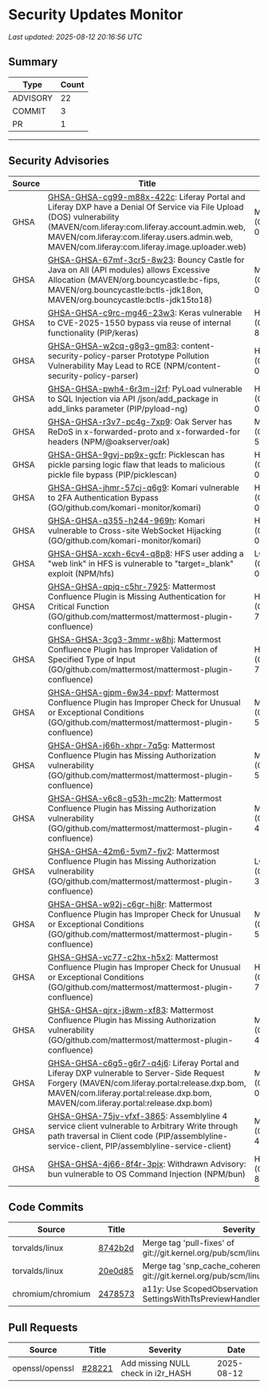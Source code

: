 # Security Updates Monitor

*Last updated: 2025-08-12 20:16:56 UTC*

## Summary
| Type | Count |
|------|-------|
| ADVISORY | 22 |
| COMMIT | 3 |
| PR | 1 |

---

## Security Advisories

| Source | Title | Severity | Date |
|--------|-------|----------|------|
| GHSA | [GHSA-GHSA-cg99-m88x-422c](https://github.com/advisories/GHSA-cg99-m88x-422c): Liferay Portal and Liferay DXP have a Denial Of Service via File Upload (DOS) vulnerability (MAVEN/com.liferay:com.liferay.account.admin.web, MAVEN/com.liferay:com.liferay.users.admin.web, MAVEN/com.liferay:com.liferay.image.uploader.web) | MODERATE (CVSS: 0.0) | 2025-08-12 |
| GHSA | [GHSA-GHSA-67mf-3cr5-8w23](https://github.com/advisories/GHSA-67mf-3cr5-8w23): Bouncy Castle for Java on All (API modules) allows Excessive Allocation (MAVEN/org.bouncycastle:bc-fips, MAVEN/org.bouncycastle:bctls-jdk18on, MAVEN/org.bouncycastle:bctls-jdk15to18) | MODERATE (CVSS: 0.0) | 2025-08-12 |
| GHSA | [GHSA-GHSA-c9rc-mg46-23w3](https://github.com/advisories/GHSA-c9rc-mg46-23w3): Keras vulnerable to CVE-2025-1550 bypass via reuse of internal functionality (PIP/keras) | HIGH (CVSS: 8.8) | 2025-08-12 |
| GHSA | [GHSA-GHSA-w2cq-g8g3-gm83](https://github.com/advisories/GHSA-w2cq-g8g3-gm83): content-security-policy-parser Prototype Pollution Vulnerability May Lead to RCE (NPM/content-security-policy-parser) | HIGH (CVSS: 0.0) | 2025-08-12 |
| GHSA | [GHSA-GHSA-pwh4-6r3m-j2rf](https://github.com/advisories/GHSA-pwh4-6r3m-j2rf): PyLoad vulnerable to SQL Injection via API /json/add_package in add_links parameter (PIP/pyload-ng) | HIGH (CVSS: 0.0) | 2025-08-12 |
| GHSA | [GHSA-GHSA-r3v7-pc4g-7xp9](https://github.com/advisories/GHSA-r3v7-pc4g-7xp9): Oak Server has ReDoS in x-forwarded-proto and x-forwarded-for headers (NPM/@oakserver/oak) | MODERATE (CVSS: 5.3) | 2025-08-12 |
| GHSA | [GHSA-GHSA-9gvj-pp9x-gcfr](https://github.com/advisories/GHSA-9gvj-pp9x-gcfr): Picklescan has pickle parsing logic flaw that leads to malicious pickle file bypass (PIP/picklescan) | HIGH (CVSS: 0.0) | 2025-08-12 |
| GHSA | [GHSA-GHSA-jhmr-57cj-q6g9](https://github.com/advisories/GHSA-jhmr-57cj-q6g9): Komari vulnerable to 2FA Authentication Bypass (GO/github.com/komari-monitor/komari) | HIGH (CVSS: 0.0) | 2025-08-12 |
| GHSA | [GHSA-GHSA-q355-h244-969h](https://github.com/advisories/GHSA-q355-h244-969h): Komari vulnerable to Cross-site WebSocket Hijacking (GO/github.com/komari-monitor/komari) | HIGH (CVSS: 0.0) | 2025-08-12 |
| GHSA | [GHSA-GHSA-xcxh-6cv4-q8p8](https://github.com/advisories/GHSA-xcxh-6cv4-q8p8): HFS user adding a "web link" in HFS is vulnerable to "target=_blank" exploit (NPM/hfs) | LOW (CVSS: 0.0) | 2025-08-12 |
| GHSA | [GHSA-GHSA-qpjq-c5hr-7925](https://github.com/advisories/GHSA-qpjq-c5hr-7925): Mattermost Confluence Plugin is Missing Authentication for Critical Function (GO/github.com/mattermost/mattermost-plugin-confluence) | HIGH (CVSS: 7.2) | 2025-08-11 |
| GHSA | [GHSA-GHSA-3cg3-3mmr-w8hj](https://github.com/advisories/GHSA-3cg3-3mmr-w8hj): Mattermost Confluence Plugin has Improper Validation of Specified Type of Input (GO/github.com/mattermost/mattermost-plugin-confluence) | HIGH (CVSS: 7.5) | 2025-08-11 |
| GHSA | [GHSA-GHSA-gjpm-6w34-ppvf](https://github.com/advisories/GHSA-gjpm-6w34-ppvf): Mattermost Confluence Plugin has Improper Check for Unusual or Exceptional Conditions (GO/github.com/mattermost/mattermost-plugin-confluence) | MODERATE (CVSS: 5.9) | 2025-08-11 |
| GHSA | [GHSA-GHSA-j66h-xhpr-7q5g](https://github.com/advisories/GHSA-j66h-xhpr-7q5g): Mattermost Confluence Plugin has Missing Authorization vulnerability (GO/github.com/mattermost/mattermost-plugin-confluence) | MODERATE (CVSS: 5.0) | 2025-08-11 |
| GHSA | [GHSA-GHSA-v6c8-g53h-mc2h](https://github.com/advisories/GHSA-v6c8-g53h-mc2h): Mattermost Confluence Plugin has Missing Authorization vulnerability (GO/github.com/mattermost/mattermost-plugin-confluence) | MODERATE (CVSS: 4.0) | 2025-08-11 |
| GHSA | [GHSA-GHSA-42m6-5vm7-fjv2](https://github.com/advisories/GHSA-42m6-5vm7-fjv2): Mattermost Confluence Plugin has Missing Authorization vulnerability (GO/github.com/mattermost/mattermost-plugin-confluence) | LOW (CVSS: 3.7) | 2025-08-11 |
| GHSA | [GHSA-GHSA-w92j-c6gr-hj8r](https://github.com/advisories/GHSA-w92j-c6gr-hj8r): Mattermost Confluence Plugin has Improper Check for Unusual or Exceptional Conditions (GO/github.com/mattermost/mattermost-plugin-confluence) | MODERATE (CVSS: 5.9) | 2025-08-11 |
| GHSA | [GHSA-GHSA-vc77-c2hx-h5x2](https://github.com/advisories/GHSA-vc77-c2hx-h5x2): Mattermost Confluence Plugin has Improper Check for Unusual or Exceptional Conditions (GO/github.com/mattermost/mattermost-plugin-confluence) | HIGH (CVSS: 7.5) | 2025-08-11 |
| GHSA | [GHSA-GHSA-qjrx-j8wm-xf83](https://github.com/advisories/GHSA-qjrx-j8wm-xf83): Mattermost Confluence Plugin has Missing Authorization vulnerability (GO/github.com/mattermost/mattermost-plugin-confluence) | MODERATE (CVSS: 4.0) | 2025-08-11 |
| GHSA | [GHSA-GHSA-c6g5-g6r7-q4j6](https://github.com/advisories/GHSA-c6g5-g6r7-q4j6): Liferay Portal and Liferay DXP vulnerable to Server-Side Request Forgery (MAVEN/com.liferay.portal:release.dxp.bom, MAVEN/com.liferay.portal:release.dxp.bom, MAVEN/com.liferay.portal:release.dxp.bom) | MODERATE (CVSS: 0.0) | 2025-08-09 |
| GHSA | [GHSA-GHSA-75jv-vfxf-3865](https://github.com/advisories/GHSA-75jv-vfxf-3865): Assemblyline 4 service client vulnerable to Arbitrary Write through path traversal in Client code  (PIP/assemblyline-service-client, PIP/assemblyline-service-client) | MODERATE (CVSS: 4.2) | 2025-07-25 |
| GHSA | [GHSA-GHSA-4j66-8f4r-3pjx](https://github.com/advisories/GHSA-4j66-8f4r-3pjx): Withdrawn Advisory: bun vulnerable to OS Command Injection (NPM/bun) | HIGH (CVSS: 8.8) | 2025-07-23 |

## Code Commits

| Source | Title | Severity | Date |
|--------|-------|----------|------|
| torvalds/linux | [8742b2d](https://github.com/torvalds/linux/commit/8742b2d8935f476449ef37e263bc4da3295c7b58) | Merge tag 'pull-fixes' of git://git.kernel.org/pub/scm/linux/kernel/git/viro/vfs | 2025-08-12 |
| torvalds/linux | [20e0d85](https://github.com/torvalds/linux/commit/20e0d8576484c60c8c0c9d5d6665541c37dee327) | Merge tag 'snp_cache_coherency' of git://git.kernel.org/pub/scm/linux/kernel/git/tip/tip | 2025-08-12 |
| chromium/chromium | [2478573](https://github.com/chromium/chromium/commit/2478573045176f22c8997baf386c1ff3c4b9cf76) | a11y: Use ScopedObservation for SettingsWithTtsPreviewHandler | 2025-08-12 |

## Pull Requests

| Source | Title | Severity | Date |
|--------|-------|----------|------|
| openssl/openssl | [#28221](https://github.com/openssl/openssl/pull/28221) | Add missing NULL check in i2r_HASH | 2025-08-12 |

